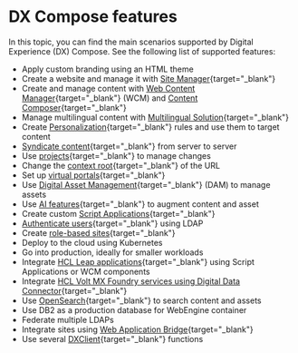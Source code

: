 # DX Compose features

In this topic, you can find the main scenarios supported by Digital Experience (DX) Compose. See the following list of supported features:

- Apply custom branding using an HTML theme
- Create a website and manage it with [Site Manager](https://opensource.hcltechsw.com/digital-experience/latest/manage_content/wcm_authoring/inline_editing/){target="_blank"}
- Create and manage content with [Web Content Manager](https://opensource.hcltechsw.com/digital-experience/latest/manage_content/wcm_authoring/){target="_blank"} (WCM) and [Content Composer](https://opensource.hcltechsw.com/digital-experience/latest/manage_content/wcm_authoring/content_composer/){target="_blank"}
- Manage multilingual content with [Multilingual Solution](https://opensource.hcltechsw.com/digital-experience/latest/manage_content/wcm_authoring/multi_lingual/){target="_blank"}
- Create [Personalization](https://opensource.hcltechsw.com/digital-experience/latest/build_sites/practitioner_studio/personalization/){target="_blank"} rules and use them to target content
- [Syndicate content](https://opensource.hcltechsw.com/digital-experience/latest/manage_content/wcm_delivery/syndication/){target="_blank"} from server to server
- Use [projects](https://opensource.hcltechsw.com/digital-experience/latest/build_sites/create_sites/adding_pages_content_more/projects_organizing_coord_chgs_site/){target="_blank"} to manage changes
- Change the [context root](https://opensource.hcltechsw.com/digital-experience/latest/deployment/manage/siteurl_cfg/){target="_blank"} of the URL
- Set up [virtual portals](https://opensource.hcltechsw.com/digital-experience/latest/build_sites/virtual_portal/){target="_blank"}
- Use [Digital Asset Management](https://opensource.hcltechsw.com/digital-experience/latest/manage_content/digital_assets/){target="_blank"} (DAM) to manage assets
- Use [AI features](https://opensource.hcltechsw.com/digital-experience/latest/manage_content/wcm_authoring/authoring_portlet/content_management_artifacts/elements/wcm_dev_elements_ai_assistance/){target="_blank"} to augment content and asset
- Create custom [Script Applications](https://opensource.hcltechsw.com/digital-experience/latest/extend_dx/script_application/){target="_blank"}
- [Authenticate users](https://opensource.hcltechsw.com/digital-experience/latest/deployment/manage/security/people/authentication/user_registry/){target="_blank"} using LDAP
- Create [role-based sites](https://opensource.hcltechsw.com/digital-experience/latest/get_started/product_overview/role_based_access/){target="_blank"}
- Deploy to the cloud using Kubernetes
- Go into production, ideally for smaller workloads
- Integrate [HCL Leap applications](https://opensource.hcltechsw.com/digital-experience/latest/extend_dx/integration/leap/){target="_blank"} using Script Applications or WCM components
- Integrate [HCL Volt MX Foundry services using Digital Data Connector](https://opensource.hcltechsw.com/digital-experience/latest/extend_dx/integration/mx/){target="_blank"}
- Use [OpenSearch](../../deploy_dx/manage/container_configuration/configure_opensearch/index.md){target="_blank"} to search content and assets
- Use DB2 as a production database for WebEngine container
- Federate multiple LDAPs
- Integrate sites using [Web Application Bridge](https://opensource.hcltechsw.com/digital-experience/latest/extend_dx/integration/wab/){target="_blank"}
- Use several [DXClient](https://opensource.hcltechsw.com/digital-experience/latest/extend_dx/integration/wab/){target="_blank"} functions